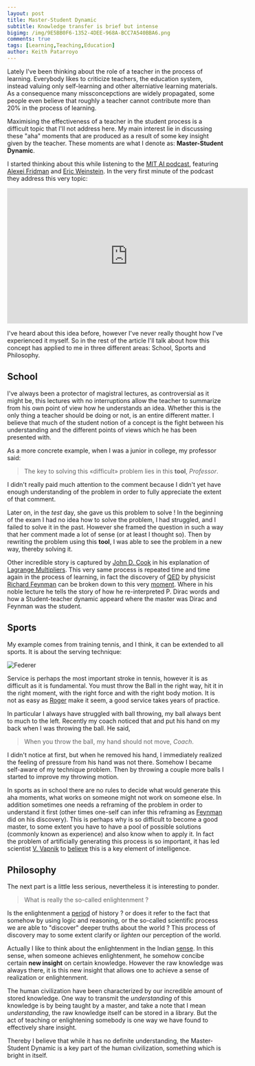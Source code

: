 ```yaml
---
layout: post
title: Master-Student Dynamic
subtitle: Knowledge transfer is brief but intense
bigimg: /img/9E5BB0F6-1352-4DEE-968A-BCC7A540BBA6.png
comments: true
tags: [Learning,Teaching,Education]
author: Keith Patarroyo
---
```

Lately I've been thinking about the role of a teacher in the process of learning. Everybody likes to criticize teachers, the education system, instead valuing only self-learning and other alterniative learning materials. As a consequence many missconcepctions are widely propagated, some people even believe that roughly a teacher cannot contribute more than 20% in the process of learning.

Maximising the effectiveness of a teacher in the student process is a difficult topic that I'll not address here. My main interest lie in discussing these "aha" moments that are produced as a result of some key insight given by the teacher. These moments are what I denote as: **Master-Student Dynamic**.

I started thinking about this while listening to the [MIT AI podcast](https://lexfridman.com/ai/), featuring [Alexei Fridman](https://lexfridman.com/) and [Eric Weinstein](https://www.edge.org/memberbio/eric_r_weinstein). In the very first minute of the podcast they address this very topic:

<div class="iframeVideo">
<iframe width="560" height="315" src="https://www.youtube.com/embed/2wq9x2QcZN0?start=50&end=115" frameborder="0" allow="accelerometer; autoplay; encrypted-media; gyroscope; picture-in-picture" allowfullscreen=""></iframe>
</div>

I've heard about this idea before, however I've never really thought how I've experienced it myself. So in the rest of the article I'll talk about how this concept has applied to me in three different areas: School, Sports and Philosophy.

## School

I've always been a protector of magistral lectures, as controversial as it might be, this lectures with no interruptions allow the teacher to summarize from his own point of view how he understands an idea. Whether this is the only thing a teacher should be doing or not, is an entire different matter. I believe that much of the student notion of a concept is the fight between his understanding and the different points of views which he has been presented with. 

As a more concrete example, when I was a junior in college, my professor said:

> The key to solving this «difficult» problem lies in this **tool**, *Professor*.

I didn't really paid much attention to the comment because I didn't yet have enough understanding of the problem in order to fully appreciate the extent of that comment.

Later on, in the *test* day, she gave us this problem to solve ! In the beginning of the exam I had no idea how to solve the problem, I had struggled, and I failed to solve it in the past. However she framed the question in such a way that her comment made a lot of sense (or at least I thought so). Then by rewriting the problem using this **tool**, I was able to see the problem in a new way, thereby solving it.

Other incredible story is captured by [John D. Cook](https://www.johndcook.com/blog/services-2/) in his explanation of [Lagrange Multipliers](https://www.johndcook.com/blog/2016/09/27/one-of-my-favorite-proofs-lagrange-multipliers/). This very same process is repeated time and time again in the process of learning, in fact the discovery of [QED](https://en.wikipedia.org/wiki/Quantum_electrodynamics) by physicist [Richard Feynman](https://en.wikipedia.org/wiki/Richard_Feynman) can be broken down to this very [moment](https://aapt.scitation.org/doi/abs/10.1119/1.18114). Where in his noble lecture he tells the story of how he re-interpreted P. Dirac words and how a Student-teacher dynamic appeard where the master was Dirac and Feynman was the student.

## Sports

My example comes from training tennis, and I think, it can be extended to all sports. It is about the serving technique:

![Federer](/img/federer-hd.gif?style=centerme)

Service is perhaps the most important stroke in tennis, however it is as difficult as it is fundamental. You must throw the Ball in the right way, hit it in the right moment, with the right force and with the right body motion. It is not as easy as [Roger](https://www.rogerfederer.com/) make it seem, a good service takes years of practice.

In particular I always have struggled with ball throwing, my ball always bent to much to the left. Recently my coach noticed that and put his hand on my back when I was throwing the ball. He said,

> When you throw the ball, my hand should not move, *Coach*.

I didn't notice at first, but when he removed his hand, I immediately realized the feeling of pressure from his hand was not there. Somehow I became self-aware of my technique problem. Then by throwing a couple more balls I started to improve my throwing motion.

In sports as in school there are no rules to decide what would generate this aha moments, what works on someone might not work on someone else. In addition sometimes one needs a reframing of the problem in order to understand it first (other times one-self can infer this reframing as [Feynman]((https://aapt.scitation.org/doi/abs/10.1119/1.18114)) did on his discovery). This is perhaps why is so difficult to become a good master, to some extent you have to have a pool of possible solutions (commonly known as experience) and also know when to apply it. In fact the problem of artificially generating this process is so important, it has led scientist [V. Vapnik](https://en.wikipedia.org/wiki/Vladimir_Vapnik) to [believe](https://www.youtube.com/watch?v=STFcvzoxVw4) this is a key element of intelligence.

## Philosophy

The next part is a little less serious, nevertheless it is interesting to ponder.

> What is really the so-called enlightenment ?

Is the enlightenment a [period](https://en.wikipedia.org/wiki/Age_of_Enlightenment) of history ? or does it refer to the fact that somehow by using logic and reasoning, or the so-called scientific process we are able to "discover" deeper truths about the world ? This process of discovery may to some extent clarify or *lighten* our perception of the world.

Actually I like to think about the enlightenment in the Indian [sense](https://en.wikipedia.org/wiki/Enlightenment_(spiritual)). In this sense, when someone achieves enlightenment, he somehow concibe certain **new insight** on certain knowledge. However the raw knowledge was always there, it is this new insight that allows one to achieve a sense of realization or enlightenment.

The human civilization have been characterized by our incredible amount of stored knowledge. One way to transmit the *understanding* of this knowledge is by being taught by a master, and take a note that I mean *understanding*, the raw knowledge itself can be stored in a library. But the act of teaching or enlightening somebody is one way we have found to effectively share insight.

Thereby I believe that while it has no definite understanding, the Master-Student Dynamic is a key part of the human civilization, something which is bright in itself.
